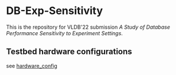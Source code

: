 # DB-Exp-Sensitivity

This is the repository for VLDB'22 submission *A Study of Database Performance Sensitivity to Experiment Settings*.

## Testbed hardware configurations

see [hardware_config](hardware_config.md)
